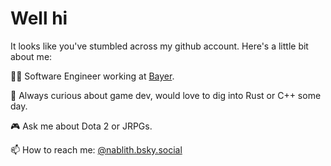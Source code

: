 # Well hi

It looks like you've stumbled across my github account. Here's a little bit about me:

👨‍💻  Software Engineer working at [Bayer](https://www.bayer.com).

🤔  Always curious about game dev, would love to dig into Rust or C++ some day.

🎮  Ask me about Dota 2 or JRPGs.

📫  How to reach me: [@nablith.bsky.social]((https://bsky.app/profile/nablith.bsky.social))

<!--
**richardziegler/richardziegler** is a ✨ _special_ ✨ repository because its `README.md` (this file) appears on your GitHub profile.

Here are some ideas to get you started:

- 🔭 I’m currently working on ...
- 🌱 I’m currently learning ...
- 👯 I’m looking to collaborate on ...
- 🤔 I’m looking for help with ...
- 💬 Ask me about ...
- 📫 How to reach me: ...
- 😄 Pronouns: ...
- ⚡ Fun fact: ...
-->
